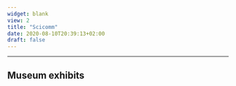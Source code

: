 ```yaml
---
widget: blank
view: 2
title: "Scicomm" 
date: 2020-08-10T20:39:13+02:00
draft: false
---
```


---
Museum exhibits
---

